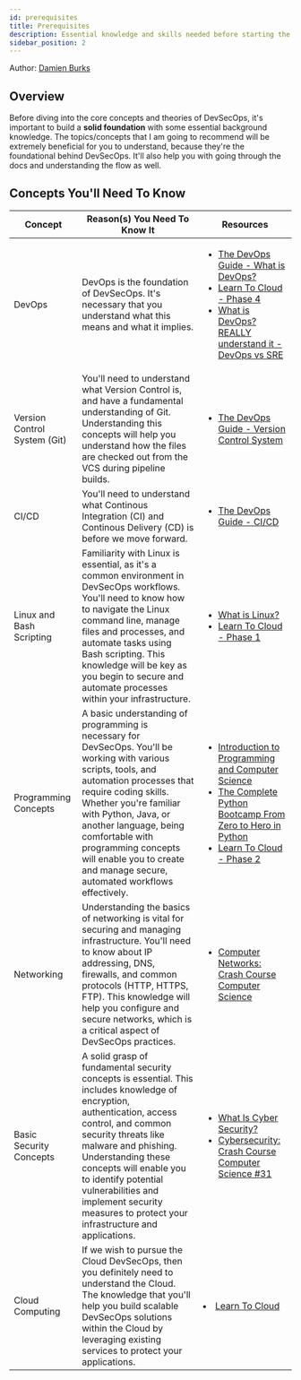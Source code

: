 ```yaml
---
id: prerequisites
title: Prerequisites
description: Essential knowledge and skills needed before starting the DevSecOps learning pathway.
sidebar_position: 2
---
```


Author: [Damien Burks]

## Overview

Before diving into the core concepts and theories of DevSecOps, it's important to build a **solid foundation** with some essential background knowledge. The topics/concepts that I am going to recommend will be extremely beneficial for you to understand, because they're the foundational behind DevSecOps. It'll also help you with going through the docs and understanding the flow as well.

## Concepts You'll Need To Know

| Concept                      | Reason(s) You Need To Know It                                                                                                                                                                                                                                                                                                                                  | Resources                                                                                                                                                                                                                                                                                                                                                                                                            |
| ---------------------------- | -------------------------------------------------------------------------------------------------------------------------------------------------------------------------------------------------------------------------------------------------------------------------------------------------------------------------------------------------------------- | -------------------------------------------------------------------------------------------------------------------------------------------------------------------------------------------------------------------------------------------------------------------------------------------------------------------------------------------------------------------------------------------------------------------- |
| DevOps                       | DevOps is the foundation of DevSecOps. It's necessary that you understand what this means and what it implies.                                                                                                                                                                                                                                                 | <ul><li><a href="https://thedevops.guide/guide/devops">The DevOps Guide - What is DevOps?</a></li><li><a href="https://learntocloud.guide/phase4/">Learn To Cloud - Phase 4</a></li><li><a href="https://www.youtube.com/watch?v=0yWAtQ6wYNM&pp=ygUOd2FodCBpcyBkZXZvcHM%3D">What is DevOps? REALLY understand it - DevOps vs SRE</a></li></ul>                                                                       |
| Version Control System (Git) | You'll need to understand what Version Control is, and have a fundamental understanding of Git. Understanding this concepts will help you understand how the files are checked out from the VCS during pipeline builds.                                                                                                                                        | <ul><li><a href="https://thedevops.guide/guide/version-control-system">The DevOps Guide - Version Control System</a></li></ul>                                                                                                                                                                                                                                                                                       |
| CI/CD                        | You'll need to understand what Continous Integration (CI) and Continous Delivery (CD) is before we move forward.                                                                                                                                                                                                                                               | <ul><li><a href="https://thedevops.guide/guide/ci-cd">The DevOps Guide - CI/CD</a></li></ul>                                                                                                                                                                                                                                                                                                                         |
| Linux and Bash Scripting     | Familiarity with Linux is essential, as it's a common environment in DevSecOps workflows. You'll need to know how to navigate the Linux command line, manage files and processes, and automate tasks using Bash scripting. This knowledge will be key as you begin to secure and automate processes within your infrastructure.                                | <ul><li><a href="https://www.youtube.com/watch?v=zA3vmx0GaO8&pp=ygUNd2FodCBpcyBsaW51eA%3D%3D">What is Linux?</a></li><li><a href="https://learntocloud.guide/phase1/">Learn To Cloud - Phase 1</a></li></ul>                                                                                                                                                                                                         |
| Programming Concepts         | A basic understanding of programming is necessary for DevSecOps. You'll be working with various scripts, tools, and automation processes that require coding skills. Whether you're familiar with Python, Java, or another language, being comfortable with programming concepts will enable you to create and manage secure, automated workflows effectively. | <ul><li><a href="https://www.youtube.com/watch?v=zOjov-2OZ0E&pp=ygUlcHJvZ3JhbW1pbmcgY29uY2VwdHMgYW5kIGZ1bmRhbWVudGFscw%3D%3D">Introduction to Programming and Computer Science</a></li><li><a href="https://www.udemy.com/course/complete-python-bootcamp/">The Complete Python Bootcamp From Zero to Hero in Python</a></li><li><a href="https://learntocloud.guide/phase2/">Learn To Cloud - Phase 2</a></li></ul> |
| Networking                   | Understanding the basics of networking is vital for securing and managing infrastructure. You'll need to know about IP addressing, DNS, firewalls, and common protocols (HTTP, HTTPS, FTP). This knowledge will help you configure and secure networks, which is a critical aspect of DevSecOps practices.                                                     | <ul><li><a href="https://www.youtube.com/watch?v=3QhU9jd03a0&pp=ygUPbmV0d29ya2luZyAxMDEg">Computer Networks: Crash Course Computer Science</a></li></ul>                                                                                                                                                                                                                                                             |
| Basic Security Concepts      | A solid grasp of fundamental security concepts is essential. This includes knowledge of encryption, authentication, access control, and common security threats like malware and phishing. Understanding these concepts will enable you to identify potential vulnerabilities and implement security measures to protect your infrastructure and applications. | <ul><li><a href="https://www.youtube.com/watch?v=inWWhr5tnEA&pp=ygUcYmFzaWMgY3liZXJzZWN1cml0eSBjb25jZXB0cw%3D%3D">What Is Cyber Security?</a></li><li><a href="https://www.youtube.com/watch?v=bPVaOlJ6ln0&pp=ygUcYmFzaWMgY3liZXJzZWN1cml0eSBjb25jZXB0cw%3D%3D">Cybersecurity: Crash Course Computer Science #31</a></li></ul>                                                                                       |
| Cloud Computing              | If we wish to pursue the Cloud DevSecOps, then you definitely need to understand the Cloud. The knowledge that you'll help you build scalable DevSecOps solutions within the Cloud by leveraging existing services to protect your applications.                                                                                                               | <li><a href="https://learntocloud.guide"> Learn To Cloud</a></li>                                                                                                                                                                                                                                                                                                                                                    |

<!-- Links -->

[Damien Burks]: https://www.linkedin.com/in/damienjburks
